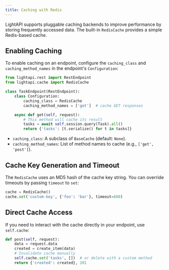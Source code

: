 ```yaml
---
title: Caching with Redis
---
```


LightAPI supports pluggable caching backends to improve performance by storing frequently accessed data. The built-in `RedisCache` provides a simple Redis-based cache.

## Enabling Caching

To enable caching on an endpoint, configure the `caching_class` and `caching_method_names` in the endpoint's `Configuration`:

```python
from lightapi.rest import RestEndpoint
from lightapi.cache import RedisCache

class TaskEndpoint(RestEndpoint):
    class Configuration:
        caching_class = RedisCache
        caching_method_names = ['get']  # cache GET responses

    async def get(self, request):
        # This method will cache its result
        tasks = await self.session.query(Task).all()
        return {'tasks': [t.serialize() for t in tasks]}
```

- `caching_class`: A subclass of `BaseCache` (default: `None`).
- `caching_method_names`: List of method names to cache (e.g., `['get', 'post']`).

## Cache Key Generation and Timeout

The `RedisCache` uses an MD5 hash of the cache key string. You can override timeouts by passing `timeout` to `set`:

```python
cache = RedisCache()
cache.set('custom-key', {'foo': 'bar'}, timeout=600)
```

## Direct Cache Access

If you need to interact with the cache directly in your endpoint, use `self.cache`:

```python
def post(self, request):
    data = request.data
    created = create_item(data)
    # Invalidate cache manually
    self.cache.set('tasks', [])  # or delete with a custom method
    return {'created': created}, 201
```
